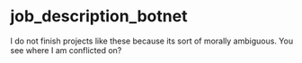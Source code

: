 # job_description_botnet
I do not finish projects like these because its sort of morally ambiguous. You see where I am conflicted on?
